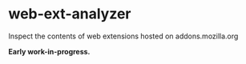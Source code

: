 # web-ext-analyzer

Inspect the contents of web extensions hosted on addons.mozilla.org

**Early work-in-progress.**